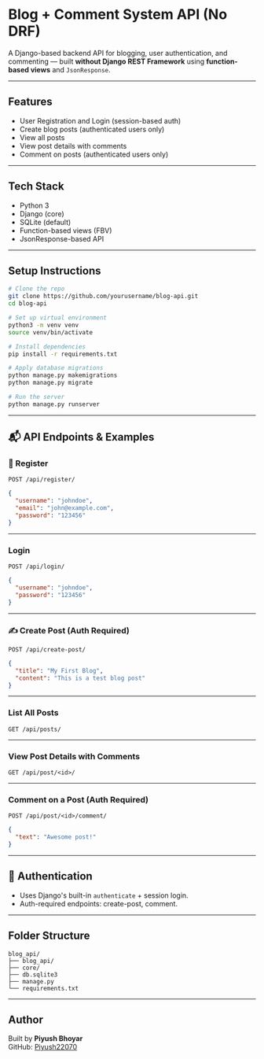 #  Blog + Comment System API (No DRF)

A Django-based backend API for blogging, user authentication, and commenting — built **without Django REST Framework** using **function-based views** and `JsonResponse`.

---

##  Features

- User Registration and Login (session-based auth)
- Create blog posts (authenticated users only)
- View all posts
- View post details with comments
- Comment on posts (authenticated users only)

---

##  Tech Stack

- Python 3
- Django (core)
- SQLite (default)
- Function-based views (FBV)
- JsonResponse-based API

---

##  Setup Instructions

```bash
# Clone the repo
git clone https://github.com/yourusername/blog-api.git
cd blog-api

# Set up virtual environment
python3 -m venv venv
source venv/bin/activate

# Install dependencies
pip install -r requirements.txt

# Apply database migrations
python manage.py makemigrations
python manage.py migrate

# Run the server
python manage.py runserver
```

---

## 📬 API Endpoints & Examples

### 🧑 Register

`POST /api/register/`
```json
{
  "username": "johndoe",
  "email": "john@example.com",
  "password": "123456"
}
```

---

###  Login

`POST /api/login/`
```json
{
  "username": "johndoe",
  "password": "123456"
}
```

---

### ✍️ Create Post (Auth Required)

`POST /api/create-post/`
```json
{
  "title": "My First Blog",
  "content": "This is a test blog post"
}
```

---

###  List All Posts

`GET /api/posts/`

---

###  View Post Details with Comments

`GET /api/post/<id>/`

---

###  Comment on a Post (Auth Required)

`POST /api/post/<id>/comment/`
```json
{
  "text": "Awesome post!"
}
```

---

## 🔐 Authentication

- Uses Django's built-in `authenticate` + session login.
- Auth-required endpoints: create-post, comment.

---

##  Folder Structure

```
blog_api/
├── blog_api/
├── core/
├── db.sqlite3
├── manage.py
└── requirements.txt
```

---

##  Author

Built by **Piyush Bhoyar**  
GitHub: [Piyush22070](https://github.com/Piyush22070)